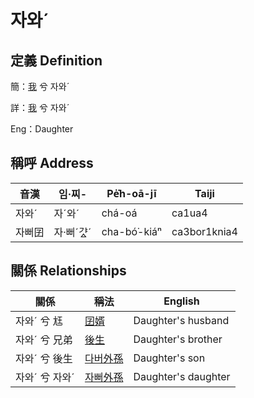 # 자와ˊ
## 定義 Definition
簡：[我](member1.md) 兮 자와ˊ

詳：[我](member1.md) 兮 자와ˊ

Eng：Daughter

## 稱呼 Address

音漢 | 임·찌- | Pe̍͘h-oā-jī | Taiji
--- | --- | --- | --- 
자와ˊ | 자ˊ와ˊ | chá-oá | ca1ua4 
자뻐囝 | 자·뻐ˊ갸ᇫˊ | cha-bó͘-kiáⁿ | ca3bor1knia4 


## 關係 Relationships

關係 | 稱法 | English
--- | --- | --- 
자와ˊ 兮 尪 | [囝婿](member68.md) | Daughter's husband
자와ˊ 兮 兄弟 | [後生](member19.md) | Daughter's brother
자와ˊ 兮 後生 | [다버外孫](member55.md) | Daughter's son
자와ˊ 兮 자와ˊ | [자뻐外孫](member56.md) | Daughter's daughter
